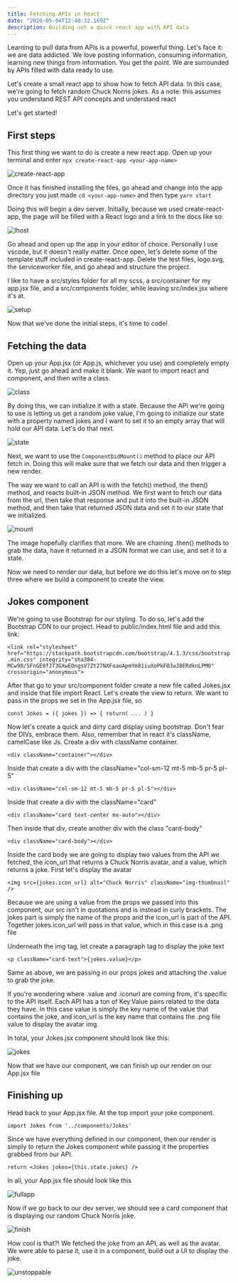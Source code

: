 ```yaml
---
title: Fetching APIs in React
date: "2020-05-04T12:40:32.169Z"
description: Building out a quick react app with API data
---
```


Learning to pull data from APIs is a powerful, powerful thing. Let's face it: we are data addicted. We love posting information, consuming information, learning new things from information. You get the point. We are surrounded by APIs filled with data ready to use.

Let's create a small react app to show how to fetch API data. In this case, we're going to fetch random Chuck Norris jokes. As a note: this assumes you understand REST API concepts and understand react

Let's get started!

## First steps

This first thing we want to do is create a new react app. Open up your terminal and enter `npx create-react-app <your-app-name>`

![create-react-app](./cra.png)

Once it has finished installing the files, go ahead and change into the app directory you just made `cd <your-app-name>` and then type `yarn start`

Doing this will begin a dev server. Initially, because we used create-react-app, the page will be filled with a React logo and a link to the docs like so:

![lhost](./lhost.png)

Go ahead and open up the app in your editor of choice. Personally I use vscode, but it doesn't really matter. Once open, let's delete some of the template stuff included in create-react-app. Delete the test files, logo.svg, the serviceworker file, and go ahead and structure the project.

I like to have a src/styles folder for all my scss, a src/container for my app.jsx file, and a src/components folder, while leaving src/index.jsx where it's at.

![setup](./setup.png)

Now that we've done the initial steps, it's time to code!

## Fetching the data

Open up your App.jsx (or App.js, whichever you use) and completely empty it. Yep, just go ahead and make it blank. We want to import react and component, and then write a class.

![class](./class.png)

By doing this, we can initialize it with a state. Because the API we're going to use is letting us get a random joke value, I'm going to initialize our state with a property named jokes and I want to set it to an empty array that will hold our API data. Let's do that next.

![state](./state.png)

Next, we want to use the `ComponentDidMount()` method to place our API fetch in. Doing this will make sure that we fetch our data and then trigger a new render.

The way we want to call an API is with the fetch() method, the then() method, and reacts built-in JSON method. We first want to fetch our data from the url, then take that response and put it into the built-in JSON method, and then take that returned JSON data and set it to our state that we initialized.

![mount](./mount.png)

The image hopefully clarifies that more. We are chaining .then() methods to grab the data, have it returned in a JSON format we can use, and set it to a state.

Now we need to render our data, but before we do this let's move on to step three where we build a component to create the view.

## Jokes component

We're going to use Bootstrap for our styling. To do so, let's add the Bootstrap CDN to our project. Head to public/index.html file and add this link:

`<link rel="stylesheet" href="https://stackpath.bootstrapcdn.com/bootstrap/4.1.3/css/bootstrap.min.css" integrity="sha384-MCw98/SFnGE8fJT3GXwEOngsV7Zt27NXFoaoApmYm81iuXoPkFOJwJ8ERdknLPMO" crossorigin="anonymous">`

After that go to your src/component folder create a new file called Jokes.jsx and inside that file import React. Let's create the view to return. We want to pass in the props we set in the App.jsx file, so

`const Jokes = ({ jokes }) => { return( ... ) }`

Now let's create a quick and dirty card display using bootstrap. Don't fear the DIVs, embrace them. Also, remember that in react it's className, camelCase like Js. Create a div with className container.

`<div className="container"></div>`

Inside that create a div with the className="col-sm-12 mt-5 mb-5 pr-5 pl-5"

`<div className="col-sm-12 mt-5 mb-5 pr-5 pl-5"></div>`

Inside that create a div with the className="card"

`<div className="card text-center mx-auto"></div>`

Then inside that div, create another div with the class "card-body"

`<div className="card-body"></div>`

Inside the card body we are going to display two values from the API we fetched, the icon_url that returns a Chuck Norris avatar, and a value, which returns a joke. First let's display the avatar

`<img src={jokes.icon_url} alt="Chuck Norris" className="img-thumbnail" />`

Because we are using a value from the props we passed into this component, our src isn't in quotations and is instead in curly brackets. The jokes part is simply the name of the props and the icon_url is part of the API. Together jokes.icon_url will pass in that value, which in this case is a .png file

Underneath the img tag, let create a paragraph tag to display the joke text

`<p className="card-text">{jokes.value}</p>`

Same as above, we are passing in our props jokes and attaching the .value to grab the joke.

If you're wondering where .value and .iconurl are coming from, it's specific to the API itself. Each API has a ton of Key:Value pairs related to the data they have. In this case value is simply the key name of the value that contains the joke, and icon_url is the key name that contains the .png file value to display the avatar img.

In total, your Jokes.jsx component should look like this:

![jokes](./jokes.png)

Now that we have our component, we can finish up our render on our App.jsx file

## Finishing up

Head back to your App.jsx file. At the top import your joke component.

`import Jokes from '../components/Jokes'`

Since we have everything defined in our component, then our render is simply to return the Jokes component while passing it the properties grabbed from our API.

`return <Jokes jokes={this.state.jokes} />`

In all, your App.jsx file should look like this

![fullapp](./fullapp.png)

Now if we go back to our dev server, we should see a card component that is displaying our random Chuck Norris joke.

![finish](./finish.png)

How cool is that?! We fetched the joke from an API, as well as the avatar. We were able to parse it, use it in a component, build out a UI to display the joke.

![unstoppable](./unstoppable.gif)
